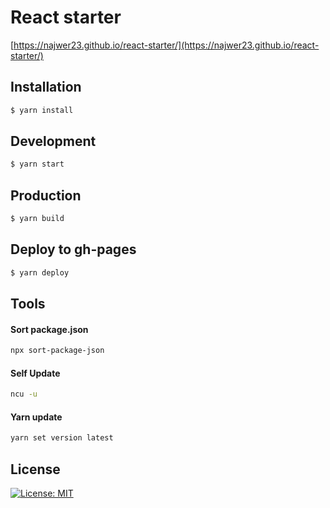 # React starter

[https://najwer23.github.io/react-starter/](https://najwer23.github.io/react-starter/)

## Installation

```sh
$ yarn install
```

## Development

```sh
$ yarn start
```

## Production

```sh
$ yarn build
```

## Deploy to gh-pages

```sh
$ yarn deploy
```

## Tools

#### Sort package.json

```sh
npx sort-package-json
```

#### Self Update

```sh
ncu -u
```

#### Yarn update

```sh
yarn set version latest
```

## License

[![License: MIT](https://img.shields.io/badge/License-MIT-yellow.svg)](https://opensource.org/licenses/MIT)
